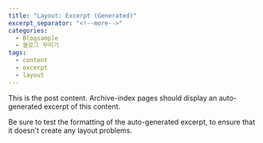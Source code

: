 ```yaml
---
title: "Layout: Excerpt (Generated)"
excerpt_separator: "<!--more-->"
categories: 
  - Blogsample
  - 블로그 꾸미기
tags:
  - content
  - excerpt
  - layout
---
```


This is the post content. Archive-index pages should display an auto-generated excerpt of this content.

<!--more-->

Be sure to test the formatting of the auto-generated excerpt, to ensure that it doesn't create any layout problems.